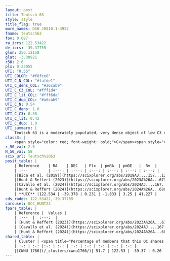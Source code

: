 ```yaml
---
layout: post
title: Teutsch 63
style: style
title_flag: true
more_names: DSH J0810.1-3922
fname: teutsch63
fov: 0.087
ra_icrs: 122.53422
de_icrs: -39.37755
glon: 256.12158
glat: -3.30921
r50: 2.6
plx: 0.23055
UTI: "0.55"
UTI_COLOR: "#f8fce0"
UTI_C_N_COL: "#fafde1"
UTI_C_dens_COL: "#a6cab9"
UTI_C_C3_COL: "#fff1d4"
UTI_C_lit_COL: "#fff6da"
UTI_C_dup_COL: "#a6cab9"
UTI_C_N: 0.54
UTI_C_dens: 1.0
UTI_C_C3: 0.38
UTI_C_lit: 0.42
UTI_C_dup: 1.0
UTI_summary: |
    Teutsch 63 is a moderately populated, very dense object of low C3 quality. It is poorly studied in the literature. This object shares a significant percentage of members with a later reported entry.
class3: |
    <span style="color: red; font-weight: bold;">C</span><span style="color: #FFC300; font-weight: bold;">B</span>
r_50_val: 2.6
N_50_val: 58
scix_url: Teutsch%2063
posit_table: |
    | Reference    | RA    | DEC   | Plx  | pmRA  | pmDE   |  Rv  |
    | :---         | :---: | :---: | :---: | :---: | :---: | :---: |
    |[Bica et al. (2019)](https://scixplorer.org/abs/2019AJ....157...12B) | 122.538 | -39.371 | -- | -- | -- | -- |
    |[Hunt & Reffert (2023)](https://scixplorer.org/abs/2023A%26A...673A.114H) | 122.534 | -39.38 | 0.245 | -1.817 | 3.231 | 40.509 |
    |[Cavallo et al. (2024)](https://scixplorer.org/abs/2024AJ....167...12C) | 122.53 | -39.384 | 0.24 | -- | -- | -- |
    |[Hunt & Reffert (2024)](https://scixplorer.org/abs/2024A%26A...686A..42H) | 122.534 | -39.38 | 0.245 | -1.817 | 3.231 | 40.509 |
    | **UCC** |122.534 | -39.378 | 0.231 | -1.833 | 3.25 | 41.227 | 
cds_radec: 122.53422,-39.37755
carousel: UCC_HUNT23
fpars_table: |
    | Reference |  Values |
    | :---  |  :---:  |
    | [Hunt & Reffert (2023)](https://scixplorer.org/abs/2023A%26A...673A.114H) | `AV50=2.45, diffAV50=1.532, MOD50=12.883, logAge50=8.992` |
    | [Cavallo et al. (2024)](https://scixplorer.org/abs/2024AJ....167...12C) | `AV50=2.21, dMod50=13.35, logAge50=8.99, [Fe/H]50=-0.38` |
    | [Hunt & Reffert (2024)](https://scixplorer.org/abs/2024A%26A...686A..42H) | `MassJ=474.788` |
shared_table: |
    | Cluster | <span title="Percentage of members that this OC shares with the ones listed">%</span>   | RA   | DEC   | Plx   | pmRA  | pmDE  | Rv | UTI |
    | :-: | :-: |:-: | :-: | :-: | :-: | :-: | :-: | :-: |
    |[CWNU 1766](/_clusters/cwnu1766/)| 51.7 | 122.53 | -39.37 | 0.26 | -1.82 | 3.25 | 40.25 |0.0 |
---
```

